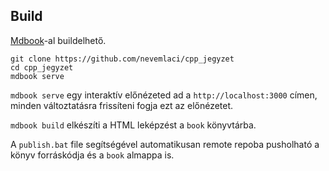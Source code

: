 ## Build

[Mdbook](https://github.com/rust-lang/mdBook)-al buildelhető.

```
git clone https://github.com/nevemlaci/cpp_jegyzet
cd cpp_jegyzet
mdbook serve
```

`mdbook serve` egy interaktív előnézeted ad a `http://localhost:3000` címen, minden változtatásra frissíteni fogja ezt az előnézetet.

`mdbook build` elkészíti a HTML leképzést a `book` könyvtárba.

A `publish.bat` file segítségével automatikusan remote repoba pusholható a könyv forráskódja és a `book` almappa is.
